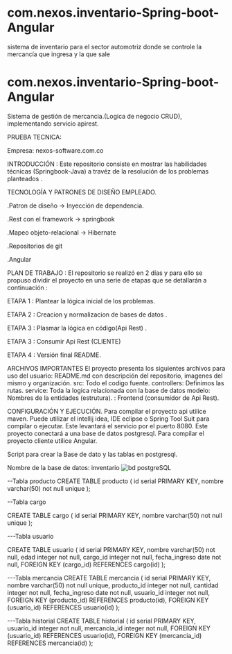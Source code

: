 # com.nexos.inventario-Spring-boot-Angular
sistema de inventario para el sector  automotriz donde se controle la mercancía que ingresa y la que sale
# com.nexos.inventario-Spring-boot-Angular
Sistema de gestión de mercancia.(Logica de negocio CRUD), implementando servicio apirest.



PRUEBA TECNICA:

Empresa: nexos-software.com.co 


INTRODUCCIÓN : Este repositorio consiste en mostrar las habilidades técnicas (Springbook-Java) a travéz de la resolución de los problemas planteados .

TECNOLOGÍA Y PATRONES DE DISEÑO EMPLEADO.

.Patron de diseño -> Inyección de dependencia.

.Rest con el framework -> springbook

.Mapeo objeto-relacional -> Hibernate

.Repositorios de git

.Angular



PLAN DE TRABAJO : El repositorio se realizó en 2 días y para ello se propuso dividir el proyecto en una serie de etapas que se detallarán a continuación :

ETAPA 1 : Plantear la lógica inicial de los problemas.

ETAPA 2 : Creacion y normalizacion de bases de datos .

ETAPA 3 : Plasmar la lógica en código(Api Rest) .

ETAPA 3 : Consumir Api Rest (CLIENTE)

ETAPA 4 : Versión final README.



ARCHIVOS IMPORTANTES El proyecto presenta los siguientes archivos para uso del usuario: README.md con descripción del repositorio, imagenes del mismo y organización. src: Todo el codigo fuente. controllers: Definimos las rutas. service: Toda la logica relacionada con la base de datos modelo: Nombres de la entidades (estrutura). : Frontend (consumidor de Api Rest).

CONFIGURACIÓN Y EJECUCIÓN. Para compilar el proyecto api utilice maven. Puede utilizar el intellij idea, IDE eclipse o Spring Tool Suit para compilar o ejecutar. Este levantará el servicio por el puerto 8080. Este proyecto conectará a una base de datos postgresql. Para compilar el proyecto cliente utilice Angular.



Script para crear la Base de dato y las tablas en postgresql.

Nombre de la base de datos: inventario 
![bd postgreSQL](https://user-images.githubusercontent.com/89054795/154570325-fc0e321d-5e5c-4583-b11d-8f37f1a415d6.png)




--Tabla producto
CREATE TABLE producto (
	id serial PRIMARY KEY,
	nombre varchar(50) not null unique
);



--Tabla cargo

CREATE TABLE cargo (
	id serial PRIMARY KEY,
	nombre varchar(50) not null unique
);



---Tabla usuario

CREATE TABLE usuario (
	id serial PRIMARY KEY,
	nombre varchar(50) not null,
    edad integer not null,
	cargo_id integer not null,
	fecha_ingreso date not null,
	FOREIGN KEY (cargo_id) REFERENCES cargo(id)
);



---Tabla mercancia
CREATE TABLE mercancia (
	id serial PRIMARY KEY,
	nombre varchar(50) not null unique,
    producto_id integer not null,
	cantidad integer not null,
	fecha_ingreso date not null,
	usuario_id integer not null,
	FOREIGN KEY (producto_id) REFERENCES producto(id),
	FOREIGN KEY (usuario_id) REFERENCES usuario(id)
);



---Tabla historial
CREATE TABLE historial (
	id serial PRIMARY KEY,
	usuario_id integer not null,
	mercancia_id integer not null,
	FOREIGN KEY (usuario_id) REFERENCES usuario(id),
    FOREIGN KEY (mercancia_id) REFERENCES mercancia(id)
);
